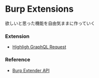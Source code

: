 # Burp Extensions

欲しいと思った機能を自由気ままに作っていく

### Extension

* [Highligh GraphQL Request](./highligh-graphql-request)

### Reference

* [Burp Extender API](https://portswigger.net/burp/extender/api/)